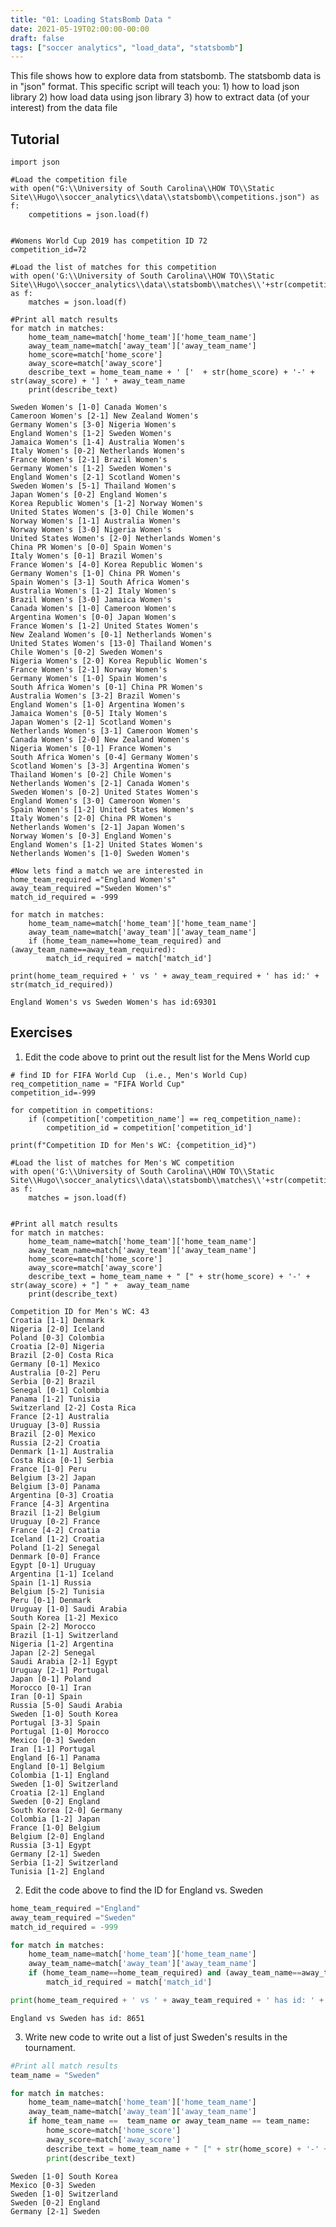 ```yaml
---
title: "01: Loading StatsBomb Data "
date: 2021-05-19T02:00:00-00:00
draft: false
tags: ["soccer analytics", "load_data", "statsbomb"]
---
```


This file shows how to explore data from statsbomb.
The statsbomb data is in "json" format.
This specific script will teach you:
    1) how to load json library
    2) how load data using json library
    3) how to extract data (of your interest) from the data file

## Tutorial


```
import json

#Load the competition file
with open("G:\\University of South Carolina\\HOW TO\\Static Site\\Hugo\\soccer_analytics\\data\\statsbomb\\competitions.json") as f:
    competitions = json.load(f)


#Womens World Cup 2019 has competition ID 72
competition_id=72

#Load the list of matches for this competition
with open('G:\\University of South Carolina\\HOW TO\\Static Site\\Hugo\\soccer_analytics\\data\\statsbomb\\matches\\'+str(competition_id)+'\\30.json') as f:
    matches = json.load(f)
```


```
#Print all match results
for match in matches:
    home_team_name=match['home_team']['home_team_name']
    away_team_name=match['away_team']['away_team_name']
    home_score=match['home_score']
    away_score=match['away_score']
    describe_text = home_team_name + ' ['  + str(home_score) + '-' + str(away_score) + '] ' + away_team_name
    print(describe_text)
```

    Sweden Women's [1-0] Canada Women's
    Cameroon Women's [2-1] New Zealand Women's
    Germany Women's [3-0] Nigeria Women's
    England Women's [1-2] Sweden Women's
    Jamaica Women's [1-4] Australia Women's
    Italy Women's [0-2] Netherlands Women's
    France Women's [2-1] Brazil Women's
    Germany Women's [1-2] Sweden Women's
    England Women's [2-1] Scotland Women's
    Sweden Women's [5-1] Thailand Women's
    Japan Women's [0-2] England Women's
    Korea Republic Women's [1-2] Norway Women's
    United States Women's [3-0] Chile Women's
    Norway Women's [1-1] Australia Women's
    Norway Women's [3-0] Nigeria Women's
    United States Women's [2-0] Netherlands Women's
    China PR Women's [0-0] Spain Women's
    Italy Women's [0-1] Brazil Women's
    France Women's [4-0] Korea Republic Women's
    Germany Women's [1-0] China PR Women's
    Spain Women's [3-1] South Africa Women's
    Australia Women's [1-2] Italy Women's
    Brazil Women's [3-0] Jamaica Women's
    Canada Women's [1-0] Cameroon Women's
    Argentina Women's [0-0] Japan Women's
    France Women's [1-2] United States Women's
    New Zealand Women's [0-1] Netherlands Women's
    United States Women's [13-0] Thailand Women's
    Chile Women's [0-2] Sweden Women's
    Nigeria Women's [2-0] Korea Republic Women's
    France Women's [2-1] Norway Women's
    Germany Women's [1-0] Spain Women's
    South Africa Women's [0-1] China PR Women's
    Australia Women's [3-2] Brazil Women's
    England Women's [1-0] Argentina Women's
    Jamaica Women's [0-5] Italy Women's
    Japan Women's [2-1] Scotland Women's
    Netherlands Women's [3-1] Cameroon Women's
    Canada Women's [2-0] New Zealand Women's
    Nigeria Women's [0-1] France Women's
    South Africa Women's [0-4] Germany Women's
    Scotland Women's [3-3] Argentina Women's
    Thailand Women's [0-2] Chile Women's
    Netherlands Women's [2-1] Canada Women's
    Sweden Women's [0-2] United States Women's
    England Women's [3-0] Cameroon Women's
    Spain Women's [1-2] United States Women's
    Italy Women's [2-0] China PR Women's
    Netherlands Women's [2-1] Japan Women's
    Norway Women's [0-3] England Women's
    England Women's [1-2] United States Women's
    Netherlands Women's [1-0] Sweden Women's
    


```
#Now lets find a match we are interested in
home_team_required ="England Women's"
away_team_required ="Sweden Women's"
match_id_required = -999

for match in matches:
    home_team_name=match['home_team']['home_team_name']
    away_team_name=match['away_team']['away_team_name']
    if (home_team_name==home_team_required) and (away_team_name==away_team_required):
        match_id_required = match['match_id']

print(home_team_required + ' vs ' + away_team_required + ' has id:' + str(match_id_required))
```

    England Women's vs Sweden Women's has id:69301
    

## Exercises

1. Edit the code above to print out the result list for the Mens World cup 


```
# find ID for FIFA World Cup  (i.e., Men's World Cup)
req_competition_name = "FIFA World Cup"
competition_id=-999

for competition in competitions:
    if (competition['competition_name'] == req_competition_name):
        competition_id = competition['competition_id']
       
print(f"Competition ID for Men's WC: {competition_id}")

#Load the list of matches for Men's WC competition
with open('G:\\University of South Carolina\\HOW TO\\Static Site\\Hugo\\soccer_analytics\\data\\statsbomb\\matches\\'+str(competition_id)+'\\3.json') as f:
    matches = json.load(f)        


#Print all match results
for match in matches:
    home_team_name=match['home_team']['home_team_name']
    away_team_name=match['away_team']['away_team_name']
    home_score=match['home_score']
    away_score=match['away_score']
    describe_text = home_team_name + " [" + str(home_score) + '-' + str(away_score) + "] " +  away_team_name
    print(describe_text)
```

	Competition ID for Men's WC: 43
	Croatia [1-1] Denmark
	Nigeria [2-0] Iceland
	Poland [0-3] Colombia
	Croatia [2-0] Nigeria
	Brazil [2-0] Costa Rica
	Germany [0-1] Mexico
	Australia [0-2] Peru
	Serbia [0-2] Brazil
	Senegal [0-1] Colombia
	Panama [1-2] Tunisia
	Switzerland [2-2] Costa Rica
	France [2-1] Australia
	Uruguay [3-0] Russia
	Brazil [2-0] Mexico
	Russia [2-2] Croatia
	Denmark [1-1] Australia
	Costa Rica [0-1] Serbia
	France [1-0] Peru
	Belgium [3-2] Japan
	Belgium [3-0] Panama
	Argentina [0-3] Croatia
	France [4-3] Argentina
	Brazil [1-2] Belgium
	Uruguay [0-2] France
	France [4-2] Croatia
	Iceland [1-2] Croatia
	Poland [1-2] Senegal
	Denmark [0-0] France
	Egypt [0-1] Uruguay
	Argentina [1-1] Iceland
	Spain [1-1] Russia
	Belgium [5-2] Tunisia
	Peru [0-1] Denmark
	Uruguay [1-0] Saudi Arabia
	South Korea [1-2] Mexico
	Spain [2-2] Morocco
	Brazil [1-1] Switzerland
	Nigeria [1-2] Argentina
	Japan [2-2] Senegal
	Saudi Arabia [2-1] Egypt
	Uruguay [2-1] Portugal
	Japan [0-1] Poland
	Morocco [0-1] Iran
	Iran [0-1] Spain
	Russia [5-0] Saudi Arabia
	Sweden [1-0] South Korea
	Portugal [3-3] Spain
	Portugal [1-0] Morocco
	Mexico [0-3] Sweden
	Iran [1-1] Portugal
	England [6-1] Panama
	England [0-1] Belgium
	Colombia [1-1] England
	Sweden [1-0] Switzerland
	Croatia [2-1] England
	Sweden [0-2] England
	South Korea [2-0] Germany
	Colombia [1-2] Japan
	France [1-0] Belgium
	Belgium [2-0] England
	Russia [3-1] Egypt
	Germany [2-1] Sweden
	Serbia [1-2] Switzerland
	Tunisia [1-2] England
    

2. Edit the code above to find the ID for England vs. Sweden


```python
home_team_required ="England"
away_team_required ="Sweden"
match_id_required = -999

for match in matches:
    home_team_name=match['home_team']['home_team_name']
    away_team_name=match['away_team']['away_team_name']
    if (home_team_name==home_team_required) and (away_team_name==away_team_required) or(away_team_name==home_team_required) and (home_team_name==away_team_required) :
        match_id_required = match['match_id']

print(home_team_required + ' vs ' + away_team_required + ' has id: ' + str(match_id_required))

```

    England vs Sweden has id: 8651
    

3. Write new code to write out a list of just Sweden's results in the tournament.


```python
#Print all match results
team_name = "Sweden"

for match in matches:
    home_team_name=match['home_team']['home_team_name']
    away_team_name=match['away_team']['away_team_name']
    if home_team_name ==  team_name or away_team_name == team_name: 
        home_score=match['home_score']
        away_score=match['away_score']
        describe_text = home_team_name + " [" + str(home_score) + '-' + str(away_score) + "] " +  away_team_name
        print(describe_text)

```

    Sweden [1-0] South Korea
    Mexico [0-3] Sweden
    Sweden [1-0] Switzerland
    Sweden [0-2] England
    Germany [2-1] Sweden
    
